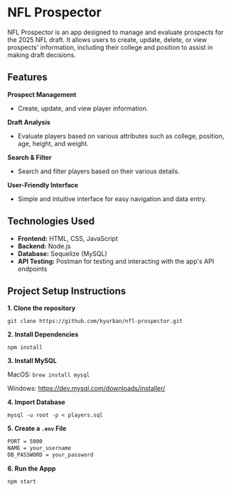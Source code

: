# NFL Prospector

NFL Prospector is an app designed to manage and evaluate prospects for the 2025 NFL draft. It allows users to create, update, delete, or view prospects' information, including their college and position to assist in making draft decisions.

## Features

**Prospect Management**
- Create, update, and view player information.

**Draft Analysis**
- Evaluate players based on various attributes such as college, position, age, height, and weight.

**Search & Filter**
- Search and filter players based on their various details.

**User-Friendly Interface**
- Simple and intuitive interface for easy navigation and data entry.

## Technologies Used

- **Frontend:** HTML, CSS, JavaScript
- **Backend:** Node.js
- **Database:** Sequelize (MySQL)
- **API Testing:** Postman for testing and interacting with the app's API endpoints

## Project Setup Instructions

**1. Clone the repository**

   ```
   git clone https://github.com/kyurban/nfl-prospector.git
  ```

**2. Install Dependencies**

  ```
npm install
  ```

**3. Install MySQL**

  MacOS: ```brew install mysql```
  
  Windows: https://dev.mysql.com/downloads/installer/

**4. Import Database**

  ```
mysql -u root -p < players.sql
  ```
**5. Create a ```.env``` File**

```bash
PORT = 5000
NAME = your_username
DB_PASSWORD = your_password
```

**6. Run the Appp**

```
npm start
```


